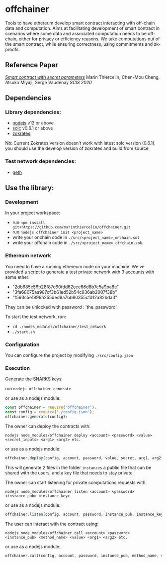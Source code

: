 # offchainer
Tools to have ethereum develop smart contract interacting with off-chain data and computation.
Aims at facilitating development of smart contract in scenarios where some data and associated computation
needs to be off-chain, either for privacy or efficiency reasons.
We take computations out of the smart contract, while ensuring correctness, using commitments and zk-proofs.

## Reference Paper

[_Smart contract with secret parameters_](#/docs/paper.pdf)
Marin Thiercelin, Chen-Mou Cheng, Atsuko Miyaji, Serge Vaudenay
*SCIS 2020*

## Dependencies 

### Library dependencies:
- [nodejs](https://github.com/nodesource/distributions/blob/master/README.md#debinstall) v12 or above
- [solc](https://solidity.readthedocs.io/en/v0.5.13/installing-solidity.html#binary-packages) v0.6.1 or above
- [zokrates](https://zokrates.github.io/gettingstarted.html)

Nb: Current Zokrates version doesn't work with latest solc version (0.6.1), you should use the develop version
of zokrates and build from source

### Test network dependencies:
- [geth](https://geth.ethereum.org/docs/install-and-build/installing-geth#install-on-ubuntu-via-ppas)

## Use the library:
### Development
In your project workspace:
- run `npm install git+https://github.com/marinthiercelin/offchainer.git`
- run `nodejs offchainer init <project_name>`
- write your onchain code in `./src/<project_name>_onchain.sol`
- write your offchain code in `./src/<project_name>_offchain.zok`.

### Ethereum network
You need to have a running ethereum node on your machine.
We've provided a script to generate a test private network with 3 accounts with some ether:
- "2db685e56b28f87e60fdd62eee66d8b7c5a9ba8e"
- "3fa68075aa987cf3b61ed52b54c936ab2007f38b"
- "f593c5e1899a255ded9a7bb90355cfd12a82bda3"

They can be unlocked with password : 'the_password'.

To start the test network, run: 
- `cd ./nodes_modules/offchainer/test_network`
- `./start.sh`

### Configuration

You can configure the project by modifying `./src/config.json`

### Execution

Generate the SNARKS keys:

run `nodejs offchainer generate`

or use as a nodejs module: 
```js 
const offchainer = require('offchainer');
const config = require('./config.json');
offchainer.generate(config);
```
The owner can deploy the contracts with: 

`nodejs node_modules/offchainer deploy <account> <password> <value> <secret_inputs> <arg1> <arg2> etc.`

or use as a nodejs module: 
```js 
offchainer.deploy(config, account, password, value, secret, arg1, arg2);
```

This will generate 2 files in the folder `instances` a public file that can be shared with the users, and a key file that needs to stay private.

The owner can start listening for private computations requests with: 

`nodejs node_modules/offchainer listen <account> <password> <instance_pub> <instance_key>`

or use as a nodejs module: 
```js 
offchainer.listen(config, account, password, instance_pub, instance_key);
```

The user can interact with the contract using:

`nodejs node_modules/offchainer call <account> <password>  <instance_pub> <method_name> <value> <arg1> <arg2> etc.`

or use as a nodejs module: 
```js 
offchainer.call(config, account, password, instance_pub, method_name, value, arg1, arg2);
```





